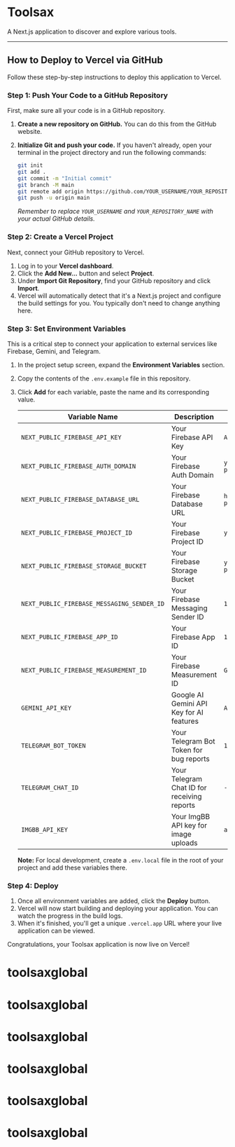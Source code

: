 # Toolsax

A Next.js application to discover and explore various tools.

---

## How to Deploy to Vercel via GitHub

Follow these step-by-step instructions to deploy this application to Vercel.

### Step 1: Push Your Code to a GitHub Repository

First, make sure all your code is in a GitHub repository.

1.  **Create a new repository on GitHub.** You can do this from the GitHub website.
2.  **Initialize Git and push your code.** If you haven't already, open your terminal in the project directory and run the following commands:

    ```bash
    git init
    git add .
    git commit -m "Initial commit"
    git branch -M main
    git remote add origin https://github.com/YOUR_USERNAME/YOUR_REPOSITORY_NAME.git
    git push -u origin main
    ```

    *Remember to replace `YOUR_USERNAME` and `YOUR_REPOSITORY_NAME` with your actual GitHub details.*

### Step 2: Create a Vercel Project

Next, connect your GitHub repository to Vercel.

1.  Log in to your **Vercel dashboard**.
2.  Click the **Add New...** button and select **Project**.
3.  Under **Import Git Repository**, find your GitHub repository and click **Import**.
4.  Vercel will automatically detect that it's a Next.js project and configure the build settings for you. You typically don't need to change anything here.

### Step 3: Set Environment Variables

This is a critical step to connect your application to external services like Firebase, Gemini, and Telegram.

1.  In the project setup screen, expand the **Environment Variables** section.
2.  Copy the contents of the `.env.example` file in this repository.
3.  Click **Add** for each variable, paste the name and its corresponding value.

    | Variable Name                          | Description                                         | Example Value                          |
    | -------------------------------------- | --------------------------------------------------- | -------------------------------------- |
    | `NEXT_PUBLIC_FIREBASE_API_KEY`         | Your Firebase API Key                               | `AIzaSy...`                            |
    | `NEXT_PUBLIC_FIREBASE_AUTH_DOMAIN`     | Your Firebase Auth Domain                           | `your-project.firebaseapp.com`         |
    | `NEXT_PUBLIC_FIREBASE_DATABASE_URL`    | Your Firebase Database URL                          | `https://your-project.firebaseio.com`   |
    | `NEXT_PUBLIC_FIREBASE_PROJECT_ID`      | Your Firebase Project ID                            | `your-project-id`                      |
    | `NEXT_PUBLIC_FIREBASE_STORAGE_BUCKET`  | Your Firebase Storage Bucket                        | `your-project.appspot.com`             |
    | `NEXT_PUBLIC_FIREBASE_MESSAGING_SENDER_ID` | Your Firebase Messaging Sender ID                 | `1234567890`                           |
    | `NEXT_PUBLIC_FIREBASE_APP_ID`          | Your Firebase App ID                                | `1:12345...`                           |
    | `NEXT_PUBLIC_FIREBASE_MEASUREMENT_ID`  | Your Firebase Measurement ID                        | `G-ABC...`                             |
    | `GEMINI_API_KEY`                       | Google AI Gemini API Key for AI features            | `AIza...`                              |
    | `TELEGRAM_BOT_TOKEN`                   | Your Telegram Bot Token for bug reports             | `12345:ABC...`                         |
    | `TELEGRAM_CHAT_ID`                     | Your Telegram Chat ID for receiving reports         | `-100...`                              |
    | `IMGBB_API_KEY`                        | Your ImgBB API key for image uploads                | `a1b2c3...`                            |

    **Note:** For local development, create a `.env.local` file in the root of your project and add these variables there.

### Step 4: Deploy

1.  Once all environment variables are added, click the **Deploy** button.
2.  Vercel will now start building and deploying your application. You can watch the progress in the build logs.
3.  When it's finished, you'll get a unique `.vercel.app` URL where your live application can be viewed.

Congratulations, your Toolsax application is now live on Vercel!
# toolsaxglobal
# toolsaxglobal
# toolsaxglobal
# toolsaxglobal
# toolsaxglobal
# toolsaxglobal
